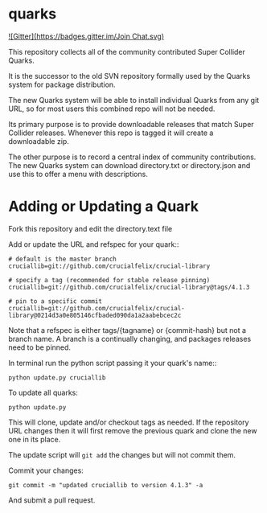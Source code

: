 quarks
======
[![Gitter](https://badges.gitter.im/Join Chat.svg)](https://gitter.im/supercollider-quarks/quarks?utm_source=badge&utm_medium=badge&utm_campaign=pr-badge&utm_content=badge)

This repository collects all of the community contributed Super Collider Quarks.

It is the successor to the old SVN repository formally used by the Quarks system for package distribution.

The new Quarks system will be able to install individual Quarks from any git URL, so for most users this combined repo will not be needed.

Its primary purpose is to provide downloadable releases that match Super Collider releases. Whenever this repo is tagged it will create a downloadable zip.

The other purpose is to record a central index of community contributions. The new Quarks system can download directory.txt or directory.json and use this to offer a menu with descriptions.

Adding or Updating a Quark
==========================

Fork this repository and edit the directory.text file

Add or update the URL and refspec for your quark::

    # default is the master branch
    cruciallib=git://github.com/crucialfelix/crucial-library

    # specify a tag (recommended for stable release pinning)
    cruciallib=git://github.com/crucialfelix/crucial-library@tags/4.1.3

    # pin to a specific commit
    cruciallib=git://github.com/crucialfelix/crucial-library@0214d3a0e805146cfbaded090da1a2aabebcec2c

Note that a refspec is either tags/{tagname} or {commit-hash} but not a branch name. A branch is a continually changing, and packages releases need to be pinned.

In terminal run the python script passing it your quark's name::

    python update.py cruciallib

To update all quarks:

    python update.py

This will clone, update and/or checkout tags as needed. If the repository URL changes then it will first remove the previous quark and clone the new one in its place.

The update script will `git add` the changes but will not commit them.

Commit your changes:

    git commit -m "updated cruciallib to version 4.1.3" -a

And submit a pull request.
